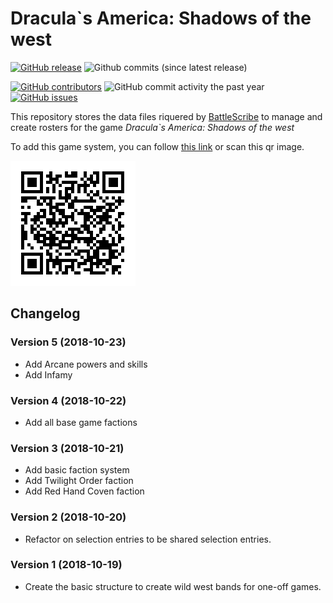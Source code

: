 # Dracula`s America: Shadows of the west

[![GitHub release](https://img.shields.io/github/release/cavefish/bsdata_draculas_america.svg?style=flat-square)](https://github.com/cavefish/bsdata_draculas_america/releases/latest)
![Github commits (since latest release)](https://img.shields.io/github/commits-since/cavefish/bsdata_draculas_america/latest.svg?style=flat-square)

[![GitHub contributors](https://img.shields.io/github/contributors/cavefish/bsdata_draculas_america.svg?style=flat-square)](https://github.com/cavefish/bsdata_draculas_america/graphs/contributors)
![GitHub commit activity the past year](https://img.shields.io/github/commit-activity/y/cavefish/bsdata_draculas_america.svg?style=flat-square)
[![GitHub issues](https://img.shields.io/github/issues/cavefish/bsdata_draculas_america.svg?style=flat-square)](https://github.com/cavefish/bsdata_draculas_america/issues)

This repository stores the data files riquered by [BattleScribe](https://www.battlescribe.net/) to manage and create rosters for the game _Dracula`s America: Shadows of the west_


To add this game system, you can follow
 [this link](https://github.com/cavefish/bsdata_draculas_america/raw/master/index.bsi)
 or scan this qr image.

![](qr.png)



## Changelog
### Version 5 (2018-10-23)
- Add Arcane powers and skills
- Add Infamy

### Version 4 (2018-10-22)
- Add all base game factions

### Version 3 (2018-10-21)
- Add basic faction system
- Add Twilight Order faction
- Add Red Hand Coven faction

### Version 2 (2018-10-20)
- Refactor on selection entries to be shared selection entries.

### Version 1 (2018-10-19)
- Create the basic structure to create wild west bands for one-off games.
